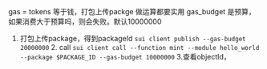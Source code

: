 gas = tokens 等于钱，打包上传packge 做运算都要实用
gas_budget 是预算，如果消费大于预算吗，则会失败。默认10000000
1. 打包上传package，得到packageId `sui client publish --gas-budget 20000000` 2. call `sui client call --function mint --module hello_world --package $PACKAGE_ID --gas-budget 10000000` 3.查看objectId，